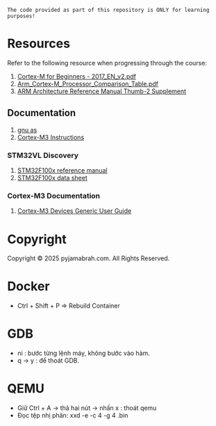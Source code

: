 ```
The code provided as part of this repository is ONLY for learning purposes!
```

# Resources

Refer to the following resource when progressing through the course:
1. [Cortex-M for Beginners - 2017_EN_v2.pdf](https://community.arm.com/cfs-file/__key/telligent-evolution-components-attachments/01-2057-00-00-00-01-28-35/Cortex_2D00_M-for-Beginners-_2D00_-2017_5F00_EN_5F00_v2.pdf)
2. [Arm_Cortex-M_Processor_Comparison_Table.pdf](https://documentation-service.arm.com/static/655e085f2c8b3557fee7048f?token=)
3. [ARM Architecture Reference Manual Thumb-2 Supplement](https://documentation-service.arm.com/static/661d03b55d66282bc2cf7868?token=)

## Documentation
1. [gnu as](https://ftp.gnu.org/old-gnu/Manuals/gas/html_chapter/as_toc.html)
1. [Cortex-M3 Instructions](https://developer.arm.com/documentation/ddi0337/h/programmers-model/instruction-set-summary/cortex-m3-instructions)

### STM32VL Discovery
1. [STM32F100x reference manual](https://www.st.com/resource/en/reference_manual/cd00246267-stm32f100xx-advanced-arm-based-32-bit-mcus-stmicroelectronics.pdf)
1. [STM32F100x data sheet](https://www.st.com/resource/en/datasheet/stm32f100cb.pdf)

### Cortex-M3 Documentation
1. [Cortex-M3 Devices Generic User Guide](https://developer.arm.com/documentation/dui0552/latest/)

# Copyright
Copyright © 2025 pyjamabrah.com. All Rights Reserved.




# Docker
- Ctrl + Shift + P  => Rebuild Container

# GDB
- ni : bước từng lệnh máy, không bước vào hàm.
- q -> y : để thoát GDB.

# QEMU
- Giữ Ctrl + A -> thả hai nút -> nhấn x : thoát qemu
- Đọc tệp nhị phân: xxd -e -c 4 -g 4 <namefile>.bin


